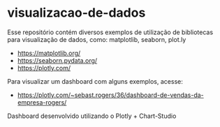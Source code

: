 # visualizacao-de-dados

Esse repositório contém diversos exemplos de utilização de bibliotecas para visualização de dados, como: matplotlib, seaborn, plot.ly

* https://matplotlib.org/
* https://seaborn.pydata.org/
* https://plotly.com/

Para visualizar um dashboard com alguns exemplos, acesse:

* https://plotly.com/~sebast.rogers/36/dashboard-de-vendas-da-empresa-rogers/

Dashboard desenvolvido utilizando o Plotly + Chart-Studio
